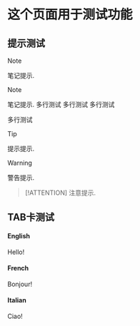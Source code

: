 # 这个页面用于测试功能

## 提示测试

> [!NOTE]
> 笔记提示.

> [!NOTE]
> 笔记提示.
> 多行测试
> 多行测试
> 多行测试
> 
> 多行测试

> [!TIP]
> 提示提示.

> [!WARNING]
> 警告提示.

> [!ATTENTION]
> 注意提示.

## TAB卡测试

<!-- tabs:start -->

#### **English**

Hello!

#### **French**

Bonjour!

#### **Italian**

Ciao!

<!-- tabs:end -->
